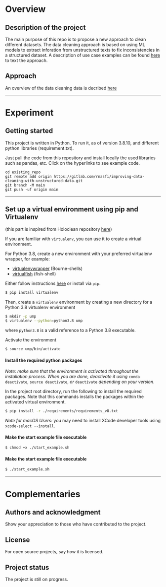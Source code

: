 # Overview

## Description of the project
The main purpose of this repo is to propose a new approach to clean different datasets.
The data cleaning approach is based on using ML models to extract inforation from unstructured texts to fix inconsistencies in a structured dataset.
A description of use case examples can be found [here](docs/examples.md) to text the approach.

## Approach
An overview of the data cleaning data is decribed [here](docs/approach.md)


***
# Experiment
## Getting started

This project is written in Python.
To run it, as of version 3.8.10, and different python libraries (requirement.txt).

Just pull the code from this repository and install locally the used libraries such as pandas, etc.
Click on the hyperlinks to see example code.


```
cd existing_repo
git remote add origin https://gitlab.com/rnasfi/improving-data-cleaning-with-unstructured-data.git
git branch -M main
git push -uf origin main
```

***

## Set up a virtual environment using pip and Virtualenv 
(this part is inspired from Holoclean repository [here](https://github.com/HoloClean/holoclean/blob/master/README.md))

If you are familiar with `virtualenv`, you can use it to create 
a virtual environment.

For Python 3.8, create a new environment
with your preferred virtualenv wrapper, for example:

* [virtualenvwrapper](https://virtualenvwrapper.readthedocs.io/en/latest/) (Bourne-shells)
* [virtualfish](https://virtualfish.readthedocs.io/en/latest/) (fish-shell)


Either follow instructions [here](https://virtualenv.pypa.io/en/stable/installation/) or install via
`pip`.
```bash
$ pip install virtualenv
```

Then, create a `virtualenv` environment by creating a new directory for a Python 3.8 virtualenv environment
```bash
$ mkdir -p ump
$ virtualenv --python=python3.8 ump
```
where `python3.8` is a valid reference to a Python 3.8 executable.

Activate the environment 
```bash
$ source ump/bin/activate
```

#### Install the required python packages

*Note: make sure that the environment is activated throughout the installation process.
When you are done, deactivate it using* 
`conda deactivate`, `source deactivate`, *or* `deactivate` 
*depending on your version*.

In the project root directory, run the following to install the required packages.
Note that this commands installs the packages within the activated virtual environment.

```bash
$ pip install -r ./requirements/requirements_v8.txt
```
*Note for macOS Users:*
you may need to install XCode developer tools using `xcode-select --install`.


#### Make the start example file executable
```bash
$ chmod +x ./start_example.sh
```

#### Make the start example file executable
```bash
$ ./start_example.sh
```

***
# Complementaries

## Authors and acknowledgment
Show your appreciation to those who have contributed to the project.

## License
For open source projects, say how it is licensed.

## Project status
The project is still on progress.
